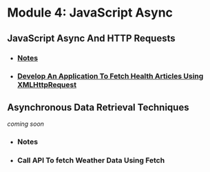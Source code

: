 # Module 4: JavaScript Async

## JavaScript Async And HTTP Requests


- ### [Notes](./01-JavaScriptAsyncAndHTTPRequests/notes.md)
- ### [Develop An Application To Fetch Health Articles Using XMLHttpRequest](./01-JavaScriptAsyncAndHTTPRequests/01-FetchHealthArticles/)

## Asynchronous Data Retrieval Techniques

*coming soon*
- ### Notes
- ### Call API To fetch Weather Data Using Fetch
